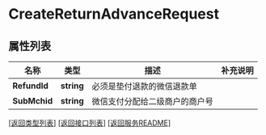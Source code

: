 # CreateReturnAdvanceRequest

## 属性列表

名称 | 类型 | 描述 | 补充说明
------------ | ------------- | ------------- | -------------
**RefundId** | **string** | 必须是垫付退款的微信退款单 | 
**SubMchid** | **string** | 微信支付分配给二级商户的商户号 | 

[\[返回类型列表\]](README.md#类型列表)
[\[返回接口列表\]](README.md#接口列表)
[\[返回服务README\]](README.md)


